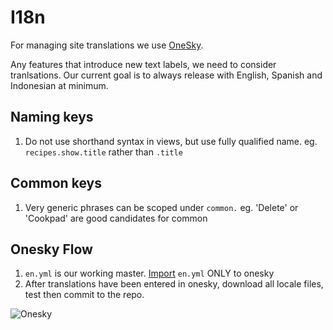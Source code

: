 # I18n

For managing site translations we use [OneSky](http://oneskyapp.com).

Any features that introduce new text labels, we need to consider
tranlsations. Our current goal is to always release with English,
Spanish and Indonesian at minimum.


## Naming keys
1. Do not use shorthand syntax in views, but use fully qualified name.
   eg. `recipes.show.title` rather than `.title`

## Common keys
1. Very generic phrases can be scoped under `common.` eg. 'Delete' or
   'Cookpad' are good candidates for common

## Onesky Flow
1. `en.yml` is our working master.
   [Import](http://ospft7w.oneskyapp.com/admin/project-group/projects/project-group/4526) `en.yml` ONLY to
   onesky
2. After translations have been entered in onesky, download all locale
   files, test then commit to the repo.


![Onesky](https://github.com/cookpad/guides/blob/master/i18n/onesky.png)
